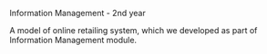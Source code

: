 Information Management - 2nd year

A model of online retailing system, which we developed as part of Information Management module. 

